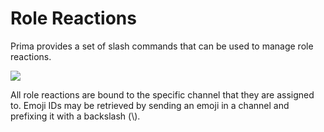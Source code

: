 # Role Reactions

Prima provides a set of slash commands that can be used to manage role reactions.

![](../.gitbook/assets/role\_reaction\_slash\_commands.png)

All role reactions are bound to the specific channel that they are assigned to. Emoji IDs may be retrieved by sending an emoji in a channel and prefixing it with a backslash (\\).
